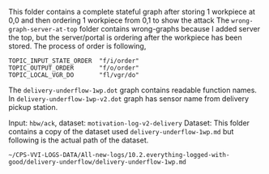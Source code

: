 This folder contains a complete stateful graph after storing 1 workpiece at 0,0 and then ordering 1 workpiece from 0,1 to show the attack
The `wrong-graph-server-at-top` folder contains wrong-graphs because I added server the top, but the server/portal is ordering after the workpiece has been stored.
The process of order is following,
```
TOPIC_INPUT_STATE_ORDER  "f/i/order"
TOPIC_OUTPUT_ORDER       "f/o/order"
TOPIC_LOCAL_VGR_DO       "fl/vgr/do"
```
The `delivery-underflow-1wp.dot` graph contains readable function names.
In `delivery-underflow-1wp-v2.dot` graph has sensor name from delivery pickup station.

Input: `hbw/ack`, dataset: `motivation-log-v2-delivery`
Dataset: 
This folder contains a copy of the dataset used `delivery-underflow-1wp.md` but following is the actual path of the dataset.
```
~/CPS-VVI-LOGS-DATA/All-new-logs/10.2.everything-logged-with-good/delivery-underflow/delivery-underflow-1wp.md
```
